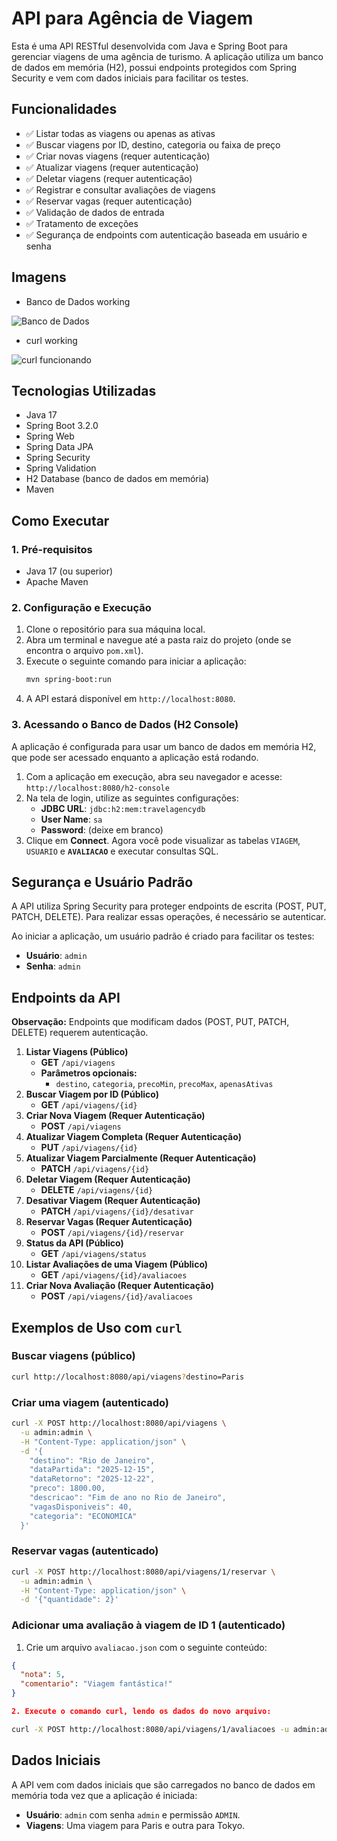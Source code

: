 # API para Agência de Viagem

Esta é uma API RESTful desenvolvida com Java e Spring Boot para gerenciar viagens de uma agência de turismo. A aplicação utiliza um banco de dados em memória (H2), possui endpoints protegidos com Spring Security e vem com dados iniciais para facilitar os testes.

## Funcionalidades

  - ✅ Listar todas as viagens ou apenas as ativas
  - ✅ Buscar viagens por ID, destino, categoria ou faixa de preço
  - ✅ Criar novas viagens (requer autenticação)
  - ✅ Atualizar viagens (requer autenticação)
  - ✅ Deletar viagens (requer autenticação)
  - ✅ Registrar e consultar avaliações de viagens
  - ✅ Reservar vagas (requer autenticação)
  - ✅ Validação de dados de entrada
  - ✅ Tratamento de exceções
  - ✅ Segurança de endpoints com autenticação baseada em usuário e senha

## Imagens

- Banco de Dados working

![Banco de Dados](https://github.com/user-attachments/assets/6c4b75a3-7f0d-44f4-9d55-73b26321e5b0)

- curl working

![curl funcionando](https://github.com/user-attachments/assets/0fe557ff-d33d-4ded-84df-92d24a3643a9)

## Tecnologias Utilizadas

  - Java 17
  - Spring Boot 3.2.0
  - Spring Web
  - Spring Data JPA
  - Spring Security
  - Spring Validation
  - H2 Database (banco de dados em memória)
  - Maven

## Como Executar

### 1\. Pré-requisitos

  - Java 17 (ou superior)
  - Apache Maven

### 2\. Configuração e Execução

1.  Clone o repositório para sua máquina local.
2.  Abra um terminal e navegue até a pasta raiz do projeto (onde se encontra o arquivo `pom.xml`).
3.  Execute o seguinte comando para iniciar a aplicação:
    ```bash
    mvn spring-boot:run
    ```
4.  A API estará disponível em `http://localhost:8080`.

### 3\. Acessando o Banco de Dados (H2 Console)

A aplicação é configurada para usar um banco de dados em memória H2, que pode ser acessado enquanto a aplicação está rodando.

1.  Com a aplicação em execução, abra seu navegador e acesse: `http://localhost:8080/h2-console`
2.  Na tela de login, utilize as seguintes configurações:
      - **JDBC URL**: `jdbc:h2:mem:travelagencydb`
      - **User Name**: `sa`
      - **Password**: (deixe em branco)
3.  Clique em **Connect**. Agora você pode visualizar as tabelas `VIAGEM`, `USUARIO` e **`AVALIACAO`** e executar consultas SQL.

## Segurança e Usuário Padrão

A API utiliza Spring Security para proteger endpoints de escrita (POST, PUT, PATCH, DELETE). Para realizar essas operações, é necessário se autenticar.

Ao iniciar a aplicação, um usuário padrão é criado para facilitar os testes:

  - **Usuário**: `admin`
  - **Senha**: `admin`

## Endpoints da API

**Observação:** Endpoints que modificam dados (POST, PUT, PATCH, DELETE) requerem autenticação.

1.  **Listar Viagens (Público)**
      - **GET** `/api/viagens`
      - **Parâmetros opcionais:**
          - `destino`, `categoria`, `precoMin`, `precoMax`, `apenasAtivas`
2.  **Buscar Viagem por ID (Público)**
      - **GET** `/api/viagens/{id}`
3.  **Criar Nova Viagem (Requer Autenticação)**
      - **POST** `/api/viagens`
4.  **Atualizar Viagem Completa (Requer Autenticação)**
      - **PUT** `/api/viagens/{id}`
5.  **Atualizar Viagem Parcialmente (Requer Autenticação)**
      - **PATCH** `/api/viagens/{id}`
6.  **Deletar Viagem (Requer Autenticação)**
      - **DELETE** `/api/viagens/{id}`
7.  **Desativar Viagem (Requer Autenticação)**
      - **PATCH** `/api/viagens/{id}/desativar`
8.  **Reservar Vagas (Requer Autenticação)**
      - **POST** `/api/viagens/{id}/reservar`
9.  **Status da API (Público)**
      - **GET** `/api/viagens/status`
10. **Listar Avaliações de uma Viagem (Público)**
      - **GET** `/api/viagens/{id}/avaliacoes`
11. **Criar Nova Avaliação (Requer Autenticação)**
      - **POST** `/api/viagens/{id}/avaliacoes`

## Exemplos de Uso com `curl`

### Buscar viagens (público)

```bash
curl http://localhost:8080/api/viagens?destino=Paris
```

### Criar uma viagem (autenticado)

```bash
curl -X POST http://localhost:8080/api/viagens \
  -u admin:admin \
  -H "Content-Type: application/json" \
  -d '{
    "destino": "Rio de Janeiro",
    "dataPartida": "2025-12-15",
    "dataRetorno": "2025-12-22",
    "preco": 1800.00,
    "descricao": "Fim de ano no Rio de Janeiro",
    "vagasDisponiveis": 40,
    "categoria": "ECONOMICA"
  }'
```

### Reservar vagas (autenticado)

```bash
curl -X POST http://localhost:8080/api/viagens/1/reservar \
  -u admin:admin \
  -H "Content-Type: application/json" \
  -d '{"quantidade": 2}'
```

### Adicionar uma avaliação à viagem de ID 1 (autenticado)

1. Crie um arquivo `avaliacao.json` com o seguinte conteúdo:

```json
{
  "nota": 5,
  "comentario": "Viagem fantástica!"
}

2. Execute o comando curl, lendo os dados do novo arquivo:
```

```bash
curl -X POST http://localhost:8080/api/viagens/1/avaliacoes -u admin:admin -H "Content-Type: application/json" -d @avaliacao.json
```

## Dados Iniciais

A API vem com dados iniciais que são carregados no banco de dados em memória toda vez que a aplicação é iniciada:

  - **Usuário**: `admin` com senha `admin` e permissão `ADMIN`.
  - **Viagens**: Uma viagem para Paris e outra para Tokyo.
